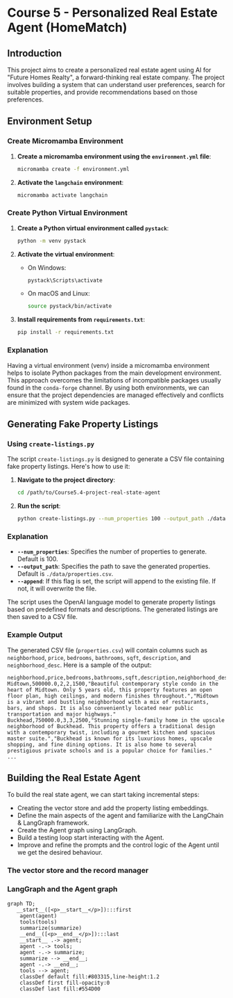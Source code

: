 # Course 5 - Personalized Real Estate Agent (HomeMatch)

## Introduction

This project aims to create a personalized real estate agent using AI for "Future Homes Realty", a forward-thinking real estate company. The project involves building a system that can understand user preferences, search for suitable properties, and provide recommendations based on those preferences.

## Environment Setup

### Create Micromamba Environment

1. **Create a micromamba environment using the `environment.yml` file**:
   ```sh
   micromamba create -f environment.yml
   ```

2. **Activate the `langchain` environment**:
   ```sh
   micromamba activate langchain
   ```

### Create Python Virtual Environment

1. **Create a Python virtual environment called `pystack`**:
   ```sh
   python -m venv pystack
   ```

2. **Activate the virtual environment**:
   - On Windows:
     ```sh
     pystack\Scripts\activate
     ```
   - On macOS and Linux:
     ```sh
     source pystack/bin/activate
     ```

3. **Install requirements from `requirements.txt`**:
   ```sh
   pip install -r requirements.txt
   ```

### Explanation

Having a virtual environment (venv) inside a micromamba environment helps to isolate Python packages from the main development environment. This approach overcomes the limitations of incompatible packages usually found in the `conda-forge` channel. By using both environments, we can ensure that the project dependencies are managed effectively and conflicts are minimized with system wide packages.

## Generating Fake Property Listings

### Using `create-listings.py`

The script `create-listings.py` is designed to generate a CSV file containing fake property listings. Here's how to use it:

1. **Navigate to the project directory**:
   ```sh
   cd /path/to/Course5.4-project-real-state-agent
   ```

2. **Run the script**:
   ```sh
   python create-listings.py --num_properties 100 --output_path ./data/properties.csv --append
   ```

### Explanation

- **`--num_properties`**: Specifies the number of properties to generate. Default is 100.
- **`--output_path`**: Specifies the path to save the generated properties. Default is `./data/properties.csv`.
- **`--append`**: If this flag is set, the script will append to the existing file. If not, it will overwrite the file.

The script uses the OpenAI language model to generate property listings based on predefined formats and descriptions. The generated listings are then saved to a CSV file.

### Example Output

The generated CSV file (`properties.csv`) will contain columns such as `neighborhood`, `price`, `bedrooms`, `bathrooms`, `sqft`, `description`, and `neighborhood_desc`. Here is a sample of the output:

```csv
neighborhood,price,bedrooms,bathrooms,sqft,description,neighborhood_desc
Midtown,500000.0,2,2,1500,"Beautiful contemporary style condo in the heart of Midtown. Only 5 years old, this property features an open floor plan, high ceilings, and modern finishes throughout.","Midtown is a vibrant and bustling neighborhood with a mix of restaurants, bars, and shops. It is also conveniently located near public transportation and major highways."
Buckhead,750000.0,3,3,2500,"Stunning single-family home in the upscale neighborhood of Buckhead. This property offers a traditional design with a contemporary twist, including a gourmet kitchen and spacious master suite.","Buckhead is known for its luxurious homes, upscale shopping, and fine dining options. It is also home to several prestigious private schools and is a popular choice for families."
...
```

## Building the Real Estate Agent

To build the real state agent, we can start taking incremental steps:

- Creating the vector store and add the property listing embeddings.
- Define the main aspects of the agent and familiarize with the LangChain & LangGraph framework.
- Create the Agent graph using LangGraph.
- Build a testing loop start interacting with the Agent.
- Improve and refine the prompts and the control logic of the Agent until we get the desired behaviour.

### The vector store and the record manager



### LangGraph and the Agent graph

```mermaid
graph TD;
   __start__([<p>__start__</p>]):::first
    agent(agent)
    tools(tools)
    summarize(summarize)
    __end__([<p>__end__</p>]):::last
    __start__ .-> agent;
    agent -.-> tools;
    agent -.-> summarize;
    summarize --> __end__;
    agent -.-> __end__;
    tools --> agent;
    classDef default fill:#803315,line-height:1.2
    classDef first fill-opacity:0
    classDef last fill:#554D00
```